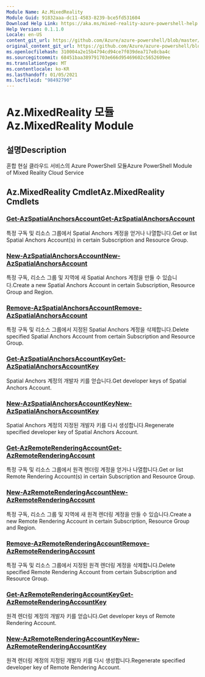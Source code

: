 ```yaml
---
Module Name: Az.MixedReality
Module Guid: 91832aaa-dc11-4583-8239-bce5fd531604
Download Help Link: https://aka.ms/mixed-reality-azure-powershell-help
Help Version: 0.1.1.0
Locale: en-US
content_git_url: https://github.com/Azure/azure-powershell/blob/master/src/MixedReality/MixedReality/help/Az.MixedReality.md
original_content_git_url: https://github.com/Azure/azure-powershell/blob/master/src/MixedReality/MixedReality/help/Az.MixedReality.md
ms.openlocfilehash: 310004a2e15b4794cd94ce7f039dea717e8cba4c
ms.sourcegitcommit: 68451baa389791703e666d95469602c5652609ee
ms.translationtype: MT
ms.contentlocale: ko-KR
ms.lasthandoff: 01/05/2021
ms.locfileid: "98492790"
---
```

# <span data-ttu-id="e3b23-101">Az.MixedReality 모듈</span><span class="sxs-lookup"><span data-stu-id="e3b23-101">Az.MixedReality Module</span></span>
## <span data-ttu-id="e3b23-102">설명</span><span class="sxs-lookup"><span data-stu-id="e3b23-102">Description</span></span>
<span data-ttu-id="e3b23-103">혼합 현실 클라우드 서비스의 Azure PowerShell 모듈</span><span class="sxs-lookup"><span data-stu-id="e3b23-103">Azure PowerShell Module of Mixed Reality Cloud Service</span></span>

## <span data-ttu-id="e3b23-104">Az.MixedReality Cmdlet</span><span class="sxs-lookup"><span data-stu-id="e3b23-104">Az.MixedReality Cmdlets</span></span>
### [<span data-ttu-id="e3b23-105">Get-AzSpatialAnchorsAccount</span><span class="sxs-lookup"><span data-stu-id="e3b23-105">Get-AzSpatialAnchorsAccount</span></span>](Get-AzSpatialAnchorsAccount.md)
<span data-ttu-id="e3b23-106">특정 구독 및 리소스 그룹에서 Spatial Anchors 계정을 얻거나 나열합니다.</span><span class="sxs-lookup"><span data-stu-id="e3b23-106">Get or list Spatial Anchors Account(s) in certain Subscription and Resource Group.</span></span>

### [<span data-ttu-id="e3b23-107">New-AzSpatialAnchorsAccount</span><span class="sxs-lookup"><span data-stu-id="e3b23-107">New-AzSpatialAnchorsAccount</span></span>](New-AzSpatialAnchorsAccount.md)
<span data-ttu-id="e3b23-108">특정 구독, 리소스 그룹 및 지역에 새 Spatial Anchors 계정을 만들 수 있습니다.</span><span class="sxs-lookup"><span data-stu-id="e3b23-108">Create a new Spatial Anchors Account in certain Subscription, Resource Group and Region.</span></span>

### [<span data-ttu-id="e3b23-109">Remove-AzSpatialAnchorsAccount</span><span class="sxs-lookup"><span data-stu-id="e3b23-109">Remove-AzSpatialAnchorsAccount</span></span>](Remove-AzSpatialAnchorsAccount.md)
<span data-ttu-id="e3b23-110">특정 구독 및 리소스 그룹에서 지정된 Spatial Anchors 계정을 삭제합니다.</span><span class="sxs-lookup"><span data-stu-id="e3b23-110">Delete specified Spatial Anchors Account from certain Subscription and Resource Group.</span></span>

### [<span data-ttu-id="e3b23-111">Get-AzSpatialAnchorsAccountKey</span><span class="sxs-lookup"><span data-stu-id="e3b23-111">Get-AzSpatialAnchorsAccountKey</span></span>](Get-AzSpatialAnchorsAccountKey.md)
<span data-ttu-id="e3b23-112">Spatial Anchors 계정의 개발자 키를 얻습니다.</span><span class="sxs-lookup"><span data-stu-id="e3b23-112">Get developer keys of Spatial Anchors Account.</span></span>

### [<span data-ttu-id="e3b23-113">New-AzSpatialAnchorsAccountKey</span><span class="sxs-lookup"><span data-stu-id="e3b23-113">New-AzSpatialAnchorsAccountKey</span></span>](New-AzSpatialAnchorsAccountKey.md)
<span data-ttu-id="e3b23-114">Spatial Anchors 계정의 지정된 개발자 키를 다시 생성합니다.</span><span class="sxs-lookup"><span data-stu-id="e3b23-114">Regenerate specified developer key of Spatial Anchors Account.</span></span>

### [<span data-ttu-id="e3b23-115">Get-AzRemoteRenderingAccount</span><span class="sxs-lookup"><span data-stu-id="e3b23-115">Get-AzRemoteRenderingAccount</span></span>](Get-AzRemoteRenderingAccount.md)
<span data-ttu-id="e3b23-116">특정 구독 및 리소스 그룹에서 원격 렌더링 계정을 얻거나 나열합니다.</span><span class="sxs-lookup"><span data-stu-id="e3b23-116">Get or list Remote Rendering Account(s) in certain Subscription and Resource Group.</span></span>

### [<span data-ttu-id="e3b23-117">New-AzRemoteRenderingAccount</span><span class="sxs-lookup"><span data-stu-id="e3b23-117">New-AzRemoteRenderingAccount</span></span>](New-AzRemoteRenderingAccount.md)
<span data-ttu-id="e3b23-118">특정 구독, 리소스 그룹 및 지역에 새 원격 렌더링 계정을 만들 수 있습니다.</span><span class="sxs-lookup"><span data-stu-id="e3b23-118">Create a new Remote Rendering Account in certain Subscription, Resource Group and Region.</span></span>

### [<span data-ttu-id="e3b23-119">Remove-AzRemoteRenderingAccount</span><span class="sxs-lookup"><span data-stu-id="e3b23-119">Remove-AzRemoteRenderingAccount</span></span>](Remove-AzRemoteRenderingAccount.md)
<span data-ttu-id="e3b23-120">특정 구독 및 리소스 그룹에서 지정된 원격 렌더링 계정을 삭제합니다.</span><span class="sxs-lookup"><span data-stu-id="e3b23-120">Delete specified Remote Rendering Account from certain Subscription and Resource Group.</span></span>

### [<span data-ttu-id="e3b23-121">Get-AzRemoteRenderingAccountKey</span><span class="sxs-lookup"><span data-stu-id="e3b23-121">Get-AzRemoteRenderingAccountKey</span></span>](Get-AzRemoteRenderingAccountKey.md)
<span data-ttu-id="e3b23-122">원격 렌더링 계정의 개발자 키를 얻습니다.</span><span class="sxs-lookup"><span data-stu-id="e3b23-122">Get developer keys of Remote Rendering Account.</span></span>

### [<span data-ttu-id="e3b23-123">New-AzRemoteRenderingAccountKey</span><span class="sxs-lookup"><span data-stu-id="e3b23-123">New-AzRemoteRenderingAccountKey</span></span>](New-AzRemoteRenderingAccountKey.md)
<span data-ttu-id="e3b23-124">원격 렌더링 계정의 지정된 개발자 키를 다시 생성합니다.</span><span class="sxs-lookup"><span data-stu-id="e3b23-124">Regenerate specified developer key of Remote Rendering Account.</span></span>